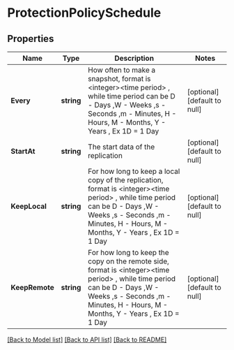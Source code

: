 # ProtectionPolicySchedule

## Properties
Name | Type | Description | Notes
------------ | ------------- | ------------- | -------------
**Every** | **string** | How often to make a snapshot, format is &lt;integer&gt;&lt;time period&gt; , while time period can be D - Days ,W - Weeks ,s - Seconds ,m - Minutes, H - Hours, M - Months, Y - Years , Ex 1D &#x3D; 1 Day | [optional] [default to null]
**StartAt** | **string** | The start data of the replication | [optional] [default to null]
**KeepLocal** | **string** | For how long to keep a local copy of the replication, format is &lt;integer&gt;&lt;time period&gt; , while time period can be D - Days ,W - Weeks ,s - Seconds ,m - Minutes, H - Hours, M - Months, Y - Years , Ex 1D &#x3D; 1 Day | [optional] [default to null]
**KeepRemote** | **string** | For how long to keep the copy on the remote side, format is &lt;integer&gt;&lt;time period&gt; , while time period can be D - Days ,W - Weeks ,s - Seconds ,m - Minutes, H - Hours, M - Months, Y - Years , Ex 1D &#x3D; 1 Day | [optional] [default to null]

[[Back to Model list]](../README.md#documentation-for-models) [[Back to API list]](../README.md#documentation-for-api-endpoints) [[Back to README]](../README.md)

